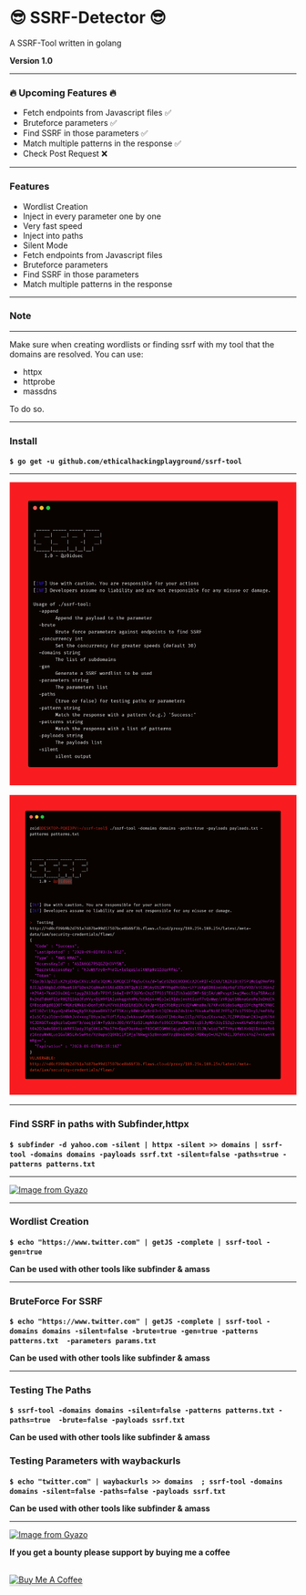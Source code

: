 
# 😎 SSRF-Detector 😎

A SSRF-Tool written in golang

**Version 1.0**

***
### 🔥 Upcoming Features 🔥
- Fetch endpoints from Javascript files ✅ 
- Bruteforce parameters ✅ 
- Find SSRF in those parameters ✅ 
- Match multiple patterns in the response ✅ 
- Check Post Request ❌


***
### Features
- Wordlist Creation
- Inject in every parameter one by one
- Very fast speed
- Inject into paths
- Silent Mode
- Fetch endpoints from Javascript files 
- Bruteforce parameters  
- Find SSRF in those parameters 
- Match multiple patterns in the response
***

### Note

***
Make sure when creating wordlists or finding ssrf with my tool that the domains are resolved.
You can use:
- httpx
- httprobe
- massdns

To do so. 
***

### Install

**`$ go get -u github.com/ethicalhackingplayground/ssrf-tool`**

***

![GitHub Logo](carbon5.png)
  
![GitHub Logo](carbon6.png)

***

### Find SSRF in paths with Subfinder,httpx
**`$ subfinder -d yahoo.com -silent | httpx -silent >> domains | ssrf-tool -domains domains -payloads ssrf.txt -silent=false -paths=true -patterns patterns.txt`**

***

[![Image from Gyazo](https://i.gyazo.com/4b74c62de553e2cda60e45f51c0fc8a4.gif)](https://gyazo.com/4b74c62de553e2cda60e45f51c0fc8a4)

***

### Wordlist Creation
**`$ echo "https://www.twitter.com" | getJS -complete | ssrf-tool -gen=true`**

**Can be used with other tools like subfinder & amass**

***

### BruteForce For SSRF
**`$ echo "https://www.twitter.com" | getJS -complete | ssrf-tool -domains domains -silent=false -brute=true -gen=true -patterns patterns.txt  -parameters params.txt`**

**Can be used with other tools like subfinder & amass**

***

### Testing The Paths
**`$ ssrf-tool -domains domains -silent=false -patterns patterns.txt -paths=true  -brute=false -payloads ssrf.txt`**

**Can be used with other tools like subfinder & amass**

### Testing Parameters with waybackurls
**`$ echo "twitter.com" | waybackurls >> domains  ; ssrf-tool -domains domains -silent=false -paths=false -payloads ssrf.txt`**

**Can be used with other tools like subfinder & amass**

***


[![Image from Gyazo](https://i.gyazo.com/9e50667879ebc2e2d834d2db8e058cc9.gif)](https://gyazo.com/9e50667879ebc2e2d834d2db8e058cc9)



**If you get a bounty please support by buying me a coffee**

<br>
<a href="https://www.buymeacoffee.com/krypt0mux" target="_blank"><img src="https://www.buymeacoffee.com/assets/img/custom_images/orange_img.png" alt="Buy Me A Coffee" style="height: 41px !important;width: 174px !important;box-shadow: 0px 3px 2px 0px rgba(190, 190, 190, 0.5) !important;-webkit-box-shadow: 0px 3px 2px 0px rgba(190, 190, 190, 0.5) !important;" ></a>

